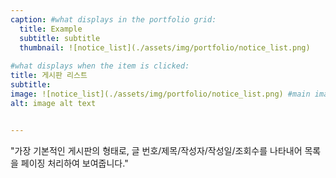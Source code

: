 ```yaml
---
caption: #what displays in the portfolio grid:
  title: Example
  subtitle: subtitle
  thumbnail: ![notice_list](./assets/img/portfolio/notice_list.png)
  
#what displays when the item is clicked:
title: 게시판 리스트 
subtitle: 
image: ![notice_list](./assets/img/portfolio/notice_list.png) #main image, can be a link or a file in assets/img/portfolio
alt: image alt text


---
```


"가장 기본적인 게시판의 형태로, 글 번호/제목/작성자/작성일/조회수를 나타내어 목록을 페이징 처리하여 보여줍니다."
